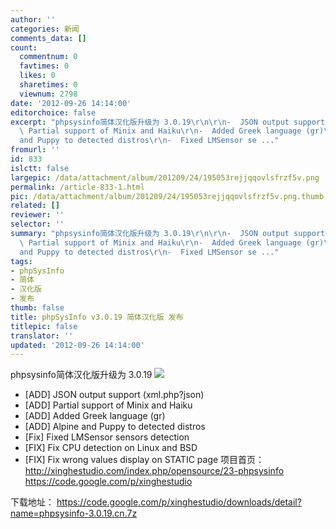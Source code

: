 ```yaml
---
author: ''
categories: 新闻
comments_data: []
count:
  commentnum: 0
  favtimes: 0
  likes: 0
  sharetimes: 0
  viewnum: 2798
date: '2012-09-26 14:14:00'
editorchoice: false
excerpt: "phpsysinfo简体汉化版升级为 3.0.19\r\n\r\n-  JSON output support (xml.php?json)\r\n-
  \ Partial support of Minix and Haiku\r\n-  Added Greek language (gr)\r\n-  Alpine
  and Puppy to detected distros\r\n-  Fixed LMSensor se ..."
fromurl: ''
id: 833
islctt: false
largepic: /data/attachment/album/201209/24/195053rejjqqovlsfrzf5v.png
permalink: /article-833-1.html
pic: /data/attachment/album/201209/24/195053rejjqqovlsfrzf5v.png.thumb.jpg
related: []
reviewer: ''
selector: ''
summary: "phpsysinfo简体汉化版升级为 3.0.19\r\n\r\n-  JSON output support (xml.php?json)\r\n-
  \ Partial support of Minix and Haiku\r\n-  Added Greek language (gr)\r\n-  Alpine
  and Puppy to detected distros\r\n-  Fixed LMSensor se ..."
tags:
- phpSysInfo
- 简体
- 汉化版
- 发布
thumb: false
title: phpSysInfo v3.0.19 简体汉化版 发布
titlepic: false
translator: ''
updated: '2012-09-26 14:14:00'
---
```


phpsysinfo简体汉化版升级为 3.0.19
![](/data/attachment/album/201209/24/195053rejjqqovlsfrzf5v.png)
 - [ADD] JSON output support (xml.php?json)
 - [ADD] Partial support of Minix and Haiku
 - [ADD] Added Greek language (gr)
 - [ADD] Alpine and Puppy to detected distros
 - [Fix] Fixed LMSensor sensors detection 
 - [FIX] Fix CPU detection on Linux and BSD
 - [FIX] Fix wrong values display on STATIC page 
项目首页：  
<http://xinghestudio.com/index.php/opensource/23-phpsysinfo>
<https://code.google.com/p/xinghestudio>
 
下载地址：
<https://code.google.com/p/xinghestudio/downloads/detail?name=phpsysinfo-3.0.19.cn.7z>